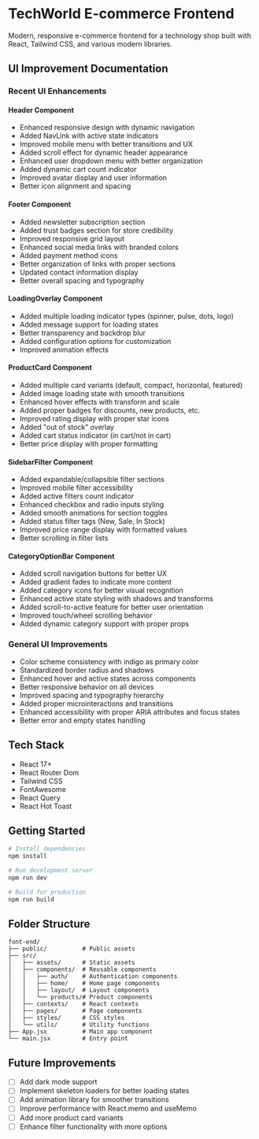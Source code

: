 # TechWorld E-commerce Frontend

Modern, responsive e-commerce frontend for a technology shop built with React, Tailwind CSS, and various modern libraries.

## UI Improvement Documentation

### Recent UI Enhancements

#### Header Component
- Enhanced responsive design with dynamic navigation
- Added NavLink with active state indicators
- Improved mobile menu with better transitions and UX
- Added scroll effect for dynamic header appearance
- Enhanced user dropdown menu with better organization
- Added dynamic cart count indicator
- Improved avatar display and user information
- Better icon alignment and spacing

#### Footer Component
- Added newsletter subscription section
- Added trust badges section for store credibility
- Improved responsive grid layout
- Enhanced social media links with branded colors
- Added payment method icons
- Better organization of links with proper sections
- Updated contact information display
- Better overall spacing and typography

#### LoadingOverlay Component
- Added multiple loading indicator types (spinner, pulse, dots, logo)
- Added message support for loading states
- Better transparency and backdrop blur
- Added configuration options for customization
- Improved animation effects

#### ProductCard Component
- Added multiple card variants (default, compact, horizontal, featured)
- Added image loading state with smooth transitions
- Enhanced hover effects with transform and scale
- Added proper badges for discounts, new products, etc.
- Improved rating display with proper star icons
- Added "out of stock" overlay
- Added cart status indicator (in cart/not in cart)
- Better price display with proper formatting

#### SidebarFilter Component
- Added expandable/collapsible filter sections
- Improved mobile filter accessibility
- Added active filters count indicator
- Enhanced checkbox and radio inputs styling
- Added smooth animations for section toggles
- Added status filter tags (New, Sale, In Stock)
- Improved price range display with formatted values
- Better scrolling in filter lists

#### CategoryOptionBar Component
- Added scroll navigation buttons for better UX
- Added gradient fades to indicate more content
- Added category icons for better visual recognition
- Enhanced active state styling with shadows and transforms
- Added scroll-to-active feature for better user orientation
- Improved touch/wheel scrolling behavior
- Added dynamic category support with proper props

### General UI Improvements
- Color scheme consistency with indigo as primary color
- Standardized border radius and shadows
- Enhanced hover and active states across components
- Better responsive behavior on all devices
- Improved spacing and typography hierarchy
- Added proper microinteractions and transitions
- Enhanced accessibility with proper ARIA attributes and focus states
- Better error and empty states handling

## Tech Stack

- React 17+
- React Router Dom
- Tailwind CSS
- FontAwesome
- React Query
- React Hot Toast

## Getting Started

```bash
# Install dependencies
npm install

# Run development server
npm run dev

# Build for production
npm run build
```

## Folder Structure

```
font-end/
├── public/          # Public assets
├── src/
│   ├── assets/      # Static assets
│   ├── components/  # Reusable components
│   │   ├── auth/    # Authentication components
│   │   ├── home/    # Home page components
│   │   ├── layout/  # Layout components
│   │   └── products/# Product components
│   ├── contexts/    # React contexts
│   ├── pages/       # Page components
│   ├── styles/      # CSS styles
│   └── utils/       # Utility functions
├── App.jsx          # Main app component
└── main.jsx         # Entry point
```

## Future Improvements

- [ ] Add dark mode support
- [ ] Implement skeleton loaders for better loading states
- [ ] Add animation library for smoother transitions
- [ ] Improve performance with React.memo and useMemo
- [ ] Add more product card variants
- [ ] Enhance filter functionality with more options
